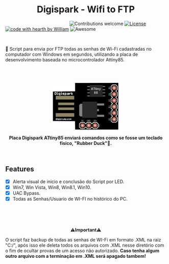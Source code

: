 
<h1 align="center">Digispark - Wifi to FTP</h1>

&nbsp;&nbsp;&nbsp;&nbsp;&nbsp;&nbsp;&nbsp;&nbsp;&nbsp;&nbsp;&nbsp;&nbsp;&nbsp;&nbsp;&nbsp;&nbsp;&nbsp;&nbsp;&nbsp;&nbsp;&nbsp;&nbsp;&nbsp;&nbsp;&nbsp;&nbsp;&nbsp;&nbsp;&nbsp;&nbsp;&nbsp;&nbsp;&nbsp;&nbsp;&nbsp;&nbsp;&nbsp;&nbsp;&nbsp;&nbsp;&nbsp;&nbsp;&nbsp;&nbsp;&nbsp;&nbsp;&nbsp;&nbsp;&nbsp;&nbsp;
![Contributions welcome](https://img.shields.io/badge/contributions-welcome-orange.svg)
[![License](https://img.shields.io/badge/license-MIT-green.svg)](https://opensource.org/licenses/MIT)
[![code with hearth by William](https://img.shields.io/badge/<%5C>%20with%20♥%20by-Will-red)](https://github.com/Fincao)
![Awesome](https://cdn.rawgit.com/sindresorhus/awesome/d7305f38d29fed78fa85652e3a63e154dd8e8829/media/badge.svg)


<br>

🔑 Script para envia por FTP todas as senhas de Wi-Fi cadastradas no computador com Windows em segundos, utilizando a placa de desenvolvimento baseada no microcontrolador Attiny85.

<br>
<br>

<p align="center">
 <img alt="digispark" src="https://github.com/Fincao/Digispark-Wifi-to-FTP/blob/master/img/digispart-represent.png" width="209px">
</p>
<p align="center" font size="3">
  <b>Placa Digispark ATtiny85 enviará comandos como se fosse um teclado fisico, "Rubber Duck"🐤.</b>
</p>
<br>

## Features 
- [x] Alerta visual de inicio e conclusão do Script por LED.
- [x] Win7, Win Vista, Win8, Win8.1, Win10.
- [x] UAC Bypass.
- [x] Todas as Senhas/Usuario de WI-FI no histórico do PC.

<br>
<br>
<br>


<p align="center">
 ⚠️<b>Important</b>⚠️
</p>

O script faz backup de todas as senhas de WI-Fi em formato .XML
na raiz "C:/", após isso ele deleta todos os arquivos com .XML nesse
diretório com o fim de ocultar provas de um acesso não autorizado.
<b>Caso tenha algum outro arquivo com a terminação em .XML será apagado tambem!</b>
